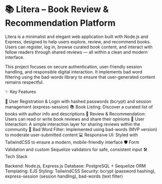 # 📚 Litera – Book Review & Recommendation Platform

Litera is a minimalist and elegant web application built with Node.js and Express, designed to help users explore, review, and recommend books. Users can register, log in, browse curated book content, and interact with fellow readers through shared reviews — all within a clean and modern interface.

This project focuses on secure authentication, user-friendly session handling, and responsible digital interaction. It implements bad word filtering using the bad-words library to ensure that user-generated content remains respectful.

✨ Key Features

🧾 User Registration & Login with hashed passwords (bcrypt) and session management (express-session)
📚 Book Listing: Discover a curated list of books with author info and descriptions
📝 Review & Recommendation: Users can read or write book reviews and share their opinions
👥 User Interaction: A simple interaction layer for sharing reviews within the community
🧼 Bad Word Filter: Implemented using bad-words (MVP version) to moderate user-submitted content
💻 Responsive UI: Styled with TailwindCSS to ensure a modern, mobile-friendly interface
🛡️ Form Validation and custom Sequelize validators for safe, consistent input
🛠️ Tech Stack

Backend: Node.js, Express.js
Database: PostgreSQL + Sequelize ORM
Templating: EJS
Styling: TailwindCSS
Security: bcrypt (password hashing), express-session (session handling), bad-words (text filter)